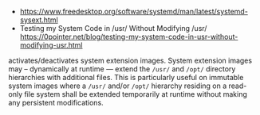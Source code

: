 - https://www.freedesktop.org/software/systemd/man/latest/systemd-sysext.html
- Testing my System Code in /usr/ Without Modifying /usr/
  https://0pointer.net/blog/testing-my-system-code-in-usr-without-modifying-usr.html

activates/deactivates system extension images. System extension images may – dynamically at runtime — extend the `/usr/` and `/opt/` directory hierarchies with additional files. This is particularly useful on immutable system images where a `/usr/` and/or `/opt/` hierarchy residing on a read-only file system shall be extended temporarily at runtime without making any persistent modifications.